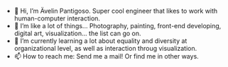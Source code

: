 - 💃 Hi, I’m Ävelin Pantigoso. Super cool engineer that likes to work with human-computer interaction.
- 🌻 I’m like a lot of things... Photography, painting, front-end developing, digital art, visualization... the list can go on.
- 🌱 I’m currently learning a lot about equality and diversity at organizational level, as well as interaction throug visualization. 
- 📫 How to reach me: Send me a mail! Or find me in other ways. 

<!---
avelinpv/avelinpv is a ✨ special ✨ repository because its `README.md` (this file) appears on your GitHub profile.
You can click the Preview link to take a look at your changes.
--->
